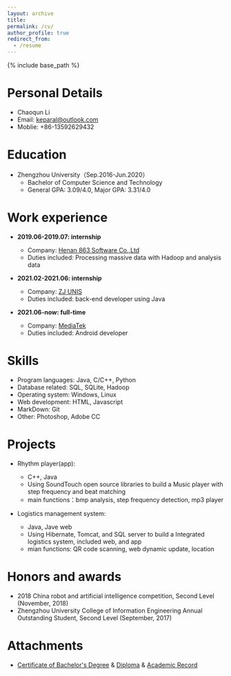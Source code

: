 ```yaml
---
layout: archive
title: 
permalink: /cv/
author_profile: true
redirect_from:
  - /resume
---
```


{% include base_path %}

Personal Details
======

* Chaoqun Li
* Email: keparal@outlook.com
* Moblie: +86-13592629432

Education
======
* Zhengzhou University（Sep.2016-Jun.2020）
  * Bachelor of  Computer Science and Technology
  * General GPA: 3.09/4.0, Major GPA: 3.31/4.0

Work experience
======
* **2019.06-2019.07: internship** 
  * Company: [Henan 863 Software Co.,Ltd](https://www.863soft.com/cn/)
  * Duties included: Processing massive data with Hadoop and analysis data 

* **2021.02-2021.06: internship**
  * Company: [ZJ UNIS](http://www.zjunis.com/zhyy)
  * Duties included: back-end developer using Java

  
* **2021.06-now: full-time**
  * Company: [MediaTek](https://www.mediatek.com/)
  * Duties included: Android developer

  
 Skills
======
* Program languages: Java, C/C++, Python
* Database related: SQL, SQLite, Hadoop
* Operating system: Windows, Linux
* Web development: HTML, Javascript
* MarkDown: Git
* Other: Photoshop, Adobe CC

Projects
======
* Rhythm player(app): 
  * C++, Java
  * Using SoundTouch open source libraries to build a Music player with step frequency and beat matching
  * main functions：bmp analysis, step frequency detection, mp3 player

* Logistics management system:
  * Java, Jave web
  * Using Hibernate, Tomcat, and SQL server to build a Integrated logistics system, included web, and app
  * mian functions: QR code scanning, web dynamic update, location

Honors and awards
=====
*  2018 China robot and artificial intelligence competition, Second Level (November, 2018)
*  Zhengzhou University College of Information Engineering Annual Outstanding Student, Second Level (September, 2017)


Attachments
=====
* [Certificate of Bachelor's Degree](http://Kepavel.github.io/files/202109061443174647623.pdf) & [Diploma](http://Kepavel.github.io/files/202109061443366461385.pdf) & [Academic Record](http://Kepavel.github.io/files/202109061444144097138.pdf)
  
  
